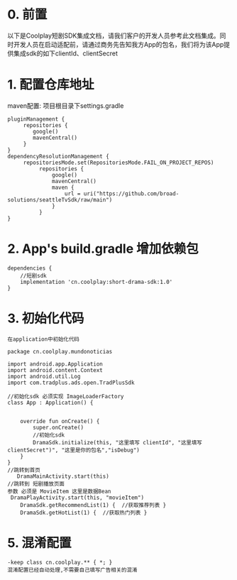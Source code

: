 # 0. 前置

以下是Coolplay短剧SDK集成文档，请我们客户的开发人员参考此文档集成。同时开发人员在启动适配前，请通过商务先告知我方App的包名，我们将为该App提供集成sdk的如下clientId、clientSecret

# 1. 配置仓库地址

maven配置: 项目根目录下settings.gradle

    pluginManagement {
         repositories {
            google()
            mavenCentral()
         }
    }
    dependencyResolutionManagement {
         repositoriesMode.set(RepositoriesMode.FAIL_ON_PROJECT_REPOS)
              repositories {
                  google()
                  mavenCentral()
                  maven {
                      url = uri("https://github.com/broad-solutions/seattleTvSdk/raw/main")
                  }
              }
    }

# 2. App's build.gradle 增加依赖包

```
dependencies {
    //短剧sdk
    implementation 'cn.coolplay:short-drama-sdk:1.0'
}
```

# 3. 初始化代码

```
在application中初始化代码

package cn.coolplay.mundonoticias

import android.app.Application
import android.content.Context
import android.util.Log
import com.tradplus.ads.open.TradPlusSdk

//初始化sdk 必须实现 ImageLoaderFactory
class App : Application() {


    override fun onCreate() {
        super.onCreate()
        //初始化sdk
        DramaSdk.initialize(this, "这里填写 clientId", "这里填写 clientSecret")", "这里是你的包名","isDebug")
    }
}
//跳转到首页
   DramaMainActivity.start(this) 
//跳转到 短剧播放页面
参数 必须是 MovieItem 这里是数据Bean
 DramaPlayActivity.start(this, "movieItem")
    DramaSdk.getRecommendList(1) {  //获取推荐列表 } 
    DramaSdk.getHotList(1) {  //获取热门列表 } 
```

# 5. 混淆配置

```
-keep class cn.coolplay.** { *; }
混淆配置已经自动处理,不需要自己填写广告相关的混淆
```

